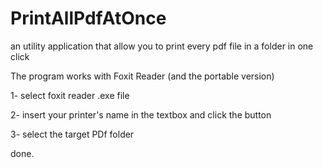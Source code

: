 # PrintAllPdfAtOnce
an utility application that allow you to print every pdf file in a folder in one click

The program works with Foxit Reader (and the portable version)


1- select foxit reader .exe file

2- insert your printer's name in the textbox and click the button

3- select the target PDf folder

done.
